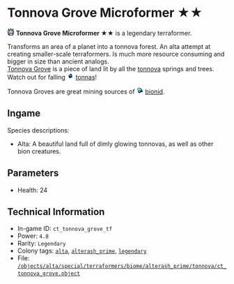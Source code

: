 # Tonnova Grove Microformer ★★

<img src="https://raw.githubusercontent.com/Ceterai/Enternia/main/objects/alta/special/terraformers/biome/alterash_prime/tonnova/icon.png" alt="Tonnova Grove Microformer ★★ icon" loading="lazy" height=16px width="auto" /> **Tonnova Grove Microformer ★★** is a legendary terraformer.

Transforms an area of a planet into a tonnova forest. An alta attempt at creating smaller-scale terraformers. Is much more resource consuming and bigger in size than ancient analogs.  
[Tonnova Grove](https://ceterai.github.io/MyEnternia/Wiki/TonnovaGrove) is a piece of land lit by all the [tonnova](https://ceterai.github.io/MyEnternia/Wiki/Tags/Tonnova) springs and trees. Watch out for falling <img src="https://raw.githubusercontent.com/Ceterai/Enternia/main/items/throwables/ct_tonna.png" alt="Tonna icon" loading="lazy" height=16px width="auto" /> [tonnas](https://ceterai.github.io/MyEnternia/Wiki/Tonna)!

Tonnova Groves are great mining sources of <img src="https://raw.githubusercontent.com/Ceterai/Enternia/main/items/generic/crafting/ct_bionid.png" alt="Bionid icon" loading="lazy" height=16px width="auto" /> [bionid](https://ceterai.github.io/MyEnternia/Wiki/Bionid).

## Ingame

Species descriptions:

- Alta: A beautiful land full of dimly glowing tonnovas, as well as other bion creatures.

## Parameters

- Health: 24

## Technical Information

- In-game ID: `ct_tonnova_grove_tf`
- Power: `4.8`
- Rarity: `Legendary`
- Colony tags: [`alta`](https://ceterai.github.io/MyEnternia/Wiki/Tags/Alta), [`alterash_prime`](https://ceterai.github.io/MyEnternia/Wiki/Tags/AlterashPrime), [`legendary`](https://ceterai.github.io/MyEnternia/Wiki/Tags/Legendary)
- File: [`/objects/alta/special/terraformers/biome/alterash_prime/tonnova/ct_tonnova_grove.object`](https://github.com/Ceterai/Enternia/blob/main/objects/alta/special/terraformers/biome/alterash_prime/tonnova/ct_tonnova_grove.object)
